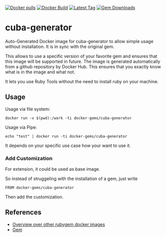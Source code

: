 [![Docker pulls](https://img.shields.io/docker/pulls/rubygem/cuba-generator.svg)](https://hub.docker.com/r/rubygem/cuba-generator/)
[![Docker Build](https://img.shields.io/docker/automated/rubygem/cuba-generator.svg)](https://hub.docker.com/r/rubygem/cuba-generator/)
[![Latest Tag](https://img.shields.io/github/tag/docker-rubygem/cuba-generator.svg)](https://hub.docker.com/r/rubygem/cuba-generator/)
[![Gem Downloads](https://img.shields.io/gem/dt/cuba-generator.svg)](https://rubygems.org/gems/cuba-generator/)
# cuba-generator

Auto-Generated Docker image for cuba-generator to allow simple usage without installation.
It is in sync with the original gem.

This allows to use a specific version of your favorite gem and ensures that this image will be supported in future.
The image is generated automatically from a github repository by Docker Hub.
This ensures that you exactly know what is in the image and what not.

It lets you use Ruby Tools without the need to install ruby on your machine.

## Usage

Usage via file system:

`docker run -v $(pwd):/work -ti docker-gems/cuba-generator`

Usage via Pipe:

`echo "test" | docker run -ti docker-gems/cuba-generator`

It depends on your specific use case how your want to use it.

### Add Customization

For extension, it could be used as base image.

So instead of struggeling with the installation of a gem, just write

`FROM docker-gems/cuba-generator`

Then add the customization.

## References

 - [Overview over other rubygem docker images](https://github.com/thinkbot/docker-rubygem)
 - [Gem](https://rubygems.org/gems/cuba-generator/)
